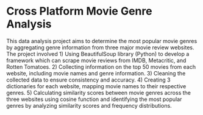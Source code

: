 # Cross Platform Movie Genre Analysis
This data analysis project aims to determine the most popular movie genres by aggregating genre information from three major movie review websites. The project involved 1) Using BeautifulSoup library (Python) to develop a framework which can scrape movie reviews from IMDB, Metacritic, and Rotten Tomatoes. 2) Collecting information on the top 50 movies from each website, including movie names and genre information. 3) Cleaning the collected data to ensure consistency and accuracy. 4) Creating 3 dictionaries for each website, mapping movie names to their respective genres. 5) Calculating similarity scores between movie genres across the three websites using cosine function and identifying the most popular genres by analyzing similarity scores and frequency distributions. 
